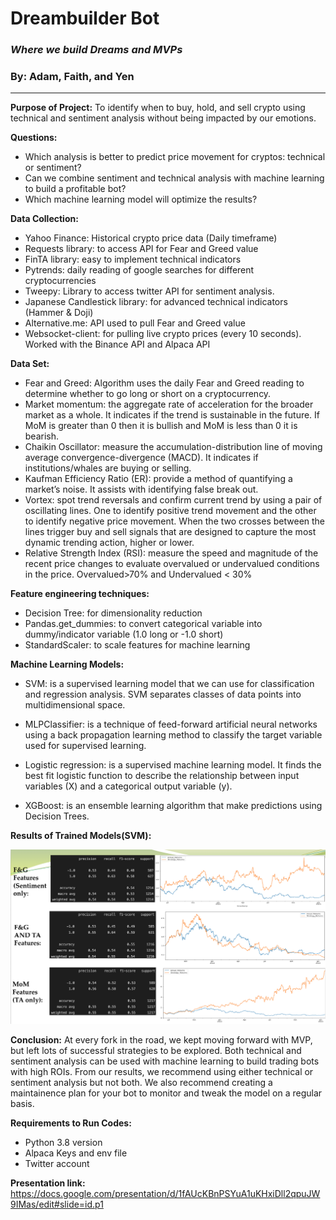 # Dreambuilder Bot
### *Where we build Dreams and MVPs*
### By: Adam, Faith, and Yen
--------------------------------------------

**Purpose of Project:** To identify when to buy, hold, and sell crypto using technical and sentiment analysis without being impacted by our emotions.

**Questions:**
- Which analysis is better to predict price movement for cryptos: technical or sentiment? 
- Can we combine sentiment and technical analysis with machine learning to build a profitable bot?
- Which machine learning model will optimize the results?

**Data Collection:**
- Yahoo Finance: Historical crypto price data (Daily timeframe)
- Requests library: to access API for Fear and Greed value
- FinTA library: easy to implement technical indicators
- Pytrends: daily reading of google searches for different cryptocurrencies
- Tweepy: Library to access twitter API for sentiment analysis.
- Japanese Candlestick library: for advanced technical indicators (Hammer & Doji)
- Alternative.me:  API used to pull Fear and Greed value
- Websocket-client: for pulling live crypto prices (every 10 seconds). Worked with the Binance API and Alpaca API

**Data Set:**
- Fear and Greed: Algorithm uses the daily Fear and Greed reading to determine whether to go long or short on a cryptocurrency. 
- Market momentum: the aggregate rate of acceleration for the broader market as a whole. It indicates if the trend is sustainable in the future. If MoM is greater than 0 then it is bullish and MoM is less than 0 it is bearish. 
- Chaikin Oscillator: measure the accumulation-distribution line of moving average convergence-divergence (MACD). It indicates if institutions/whales are buying or selling. 
- Kaufman Efficiency Ratio (ER): provide a method of quantifying a market’s noise. It assists with identifying false break out. 
- Vortex: spot trend reversals and confirm current trend by using a pair of oscillating lines. One to identify positive trend movement and the other to identify negative price movement. When the two crosses between the lines trigger buy and sell signals that are designed to capture the most dynamic trending action, higher or lower. 
- Relative Strength Index (RSI): measure the speed and magnitude of the recent price changes to evaluate overvalued or undervalued conditions in the price. Overvalued>70% and Undervalued < 30%

**Feature engineering techniques:** 
- Decision Tree: for dimensionality reduction
- Pandas.get_dummies: to convert categorical variable into dummy/indicator variable (1.0 long or -1.0 short)
- StandardScaler: to scale features for machine learning

**Machine Learning Models:**
- SVM: is a supervised learning model that we can use for classification and regression analysis. SVM separates classes of data points into multidimensional space. 

- MLPClassifier:  is a technique of feed-forward artificial neural networks using a back propagation learning method to classify the target variable used for supervised learning.

- Logistic regression: is a supervised machine learning model. It finds the best fit logistic function to describe the relationship between input variables (X) and a categorical output variable (y).

- XGBoost: is an ensemble learning algorithm that make predictions using Decision Trees.

**Results of Trained Models(SVM):**

![SVM_results](Images/SVM_3.png)

**Conclusion:**
At every fork in the road, we kept moving forward with MVP, but left lots of successful strategies to be explored. Both technical and sentiment analysis can be used with machine learning to build trading bots with high ROIs. From our results, we recommend using either technical or sentiment analysis but not both. We also recommend creating a maintainence plan for your bot to monitor and tweak the model on a regular basis. 


**Requirements to Run Codes:**
- Python 3.8 version
- Alpaca Keys and env file
- Twitter account


**Presentation link:**  https://docs.google.com/presentation/d/1fAUcKBnPSYuA1uKHxiDll2qpuJW9IMas/edit#slide=id.p1


